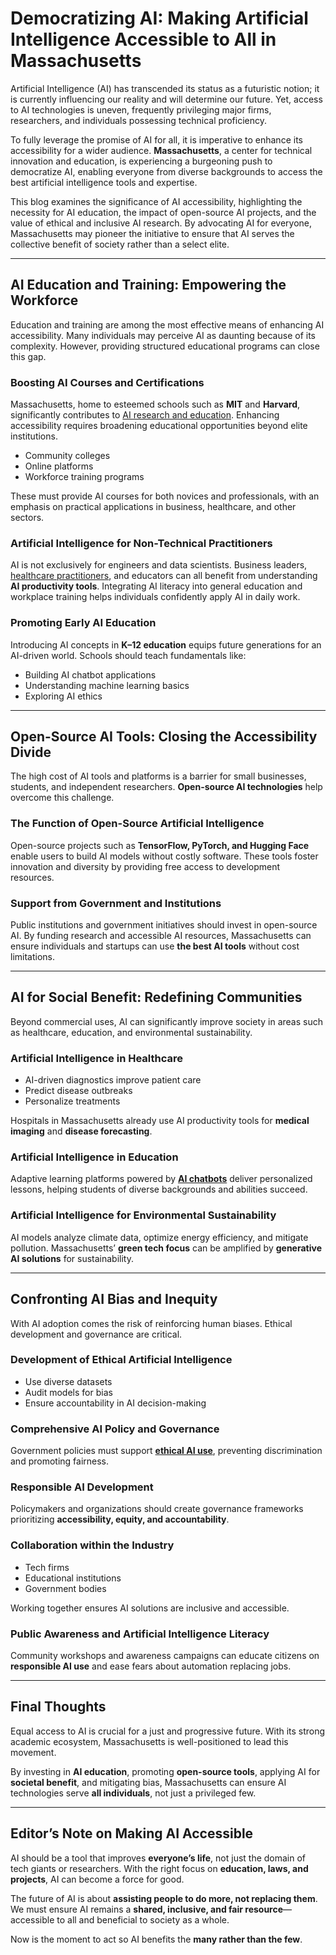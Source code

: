 # Democratizing AI: Making Artificial Intelligence Accessible to All in Massachusetts

Artificial Intelligence (AI) has transcended its status as a futuristic notion; it is currently influencing our reality and will determine our future. Yet, access to AI technologies is uneven, frequently privileging major firms, researchers, and individuals possessing technical proficiency.  

To fully leverage the promise of AI for all, it is imperative to enhance its accessibility for a wider audience. **Massachusetts**, a center for technical innovation and education, is experiencing a burgeoning push to democratize AI, enabling everyone from diverse backgrounds to access the best artificial intelligence tools and expertise.

This blog examines the significance of AI accessibility, highlighting the necessity for AI education, the impact of open-source AI projects, and the value of ethical and inclusive AI research. By advocating AI for everyone, Massachusetts may pioneer the initiative to ensure that AI serves the collective benefit of society rather than a select elite.

---

## AI Education and Training: Empowering the Workforce

Education and training are among the most effective means of enhancing AI accessibility. Many individuals may perceive AI as daunting because of its complexity. However, providing structured educational programs can close this gap.

### Boosting AI Courses and Certifications
Massachusetts, home to esteemed schools such as **MIT** and **Harvard**, significantly contributes to [AI research and education](https://groupify.ai/ai-tools-for-research). Enhancing accessibility requires broadening educational opportunities beyond elite institutions.  

- Community colleges  
- Online platforms  
- Workforce training programs  

These must provide AI courses for both novices and professionals, with an emphasis on practical applications in business, healthcare, and other sectors.

### Artificial Intelligence for Non-Technical Practitioners
AI is not exclusively for engineers and data scientists. Business leaders, [healthcare practitioners](https://groupify.ai/ai-tools-used-in-fitness-health), and educators can all benefit from understanding **AI productivity tools**. Integrating AI literacy into general education and workplace training helps individuals confidently apply AI in daily work.

### Promoting Early AI Education
Introducing AI concepts in **K–12 education** equips future generations for an AI-driven world. Schools should teach fundamentals like:  
- Building AI chatbot applications  
- Understanding machine learning basics  
- Exploring AI ethics  

---

## Open-Source AI Tools: Closing the Accessibility Divide

The high cost of AI tools and platforms is a barrier for small businesses, students, and independent researchers. **Open-source AI technologies** help overcome this challenge.

### The Function of Open-Source Artificial Intelligence
Open-source projects such as **TensorFlow, PyTorch, and Hugging Face** enable users to build AI models without costly software. These tools foster innovation and diversity by providing free access to development resources.

### Support from Government and Institutions
Public institutions and government initiatives should invest in open-source AI. By funding research and accessible AI resources, Massachusetts can ensure individuals and startups can use **the best AI tools** without cost limitations.

---

## AI for Social Benefit: Redefining Communities

Beyond commercial uses, AI can significantly improve society in areas such as healthcare, education, and environmental sustainability.

### Artificial Intelligence in Healthcare
- AI-driven diagnostics improve patient care  
- Predict disease outbreaks  
- Personalize treatments  

Hospitals in Massachusetts already use AI productivity tools for **medical imaging** and **disease forecasting**.

### Artificial Intelligence in Education
Adaptive learning platforms powered by [**AI chatbots**](https://groupify.ai/ai-text-generators) deliver personalized lessons, helping students of diverse backgrounds and abilities succeed.

### Artificial Intelligence for Environmental Sustainability
AI models analyze climate data, optimize energy efficiency, and mitigate pollution. Massachusetts’ **green tech focus** can be amplified by **generative AI solutions** for sustainability.

---

## Confronting AI Bias and Inequity

With AI adoption comes the risk of reinforcing human biases. Ethical development and governance are critical.

### Development of Ethical Artificial Intelligence
- Use diverse datasets  
- Audit models for bias  
- Ensure accountability in AI decision-making  

### Comprehensive AI Policy and Governance
Government policies must support [**ethical AI use**](https://inclusioncloud.com/insights/blog/ethical-artificial-intelligence/), preventing discrimination and promoting fairness.

### Responsible AI Development
Policymakers and organizations should create governance frameworks prioritizing **accessibility, equity, and accountability**.

### Collaboration within the Industry
- Tech firms  
- Educational institutions  
- Government bodies  

Working together ensures AI solutions are inclusive and accessible.

### Public Awareness and Artificial Intelligence Literacy
Community workshops and awareness campaigns can educate citizens on **responsible AI use** and ease fears about automation replacing jobs.

---

## Final Thoughts

Equal access to AI is crucial for a just and progressive future. With its strong academic ecosystem, Massachusetts is well-positioned to lead this movement.  

By investing in **AI education**, promoting **open-source tools**, applying AI for **societal benefit**, and mitigating bias, Massachusetts can ensure AI technologies serve **all individuals**, not just a privileged few.

---

## Editor’s Note on Making AI Accessible

AI should be a tool that improves **everyone’s life**, not just the domain of tech giants or researchers. With the right focus on **education, laws, and projects**, AI can become a force for good.  

The future of AI is about **assisting people to do more, not replacing them**. We must ensure AI remains a **shared, inclusive, and fair resource**—accessible to all and beneficial to society as a whole.  

Now is the moment to act so AI benefits the **many rather than the few**.

